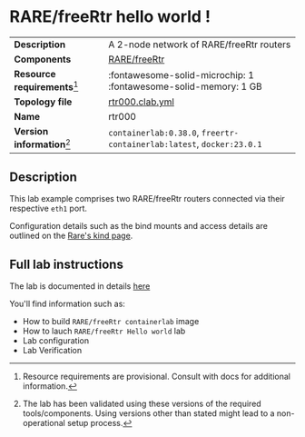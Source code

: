# RARE/freeRtr hello world !

|                               |                                                                      |
| ----------------------------- | -------------------------------------------------------------------- |
| **Description**               | A 2-node network of RARE/freeRtr routers                            |
| **Components**                | [RARE/freeRtr](http://docs.freertr.org)             |
| **Resource requirements**[^1] | :fontawesome-solid-microchip: 1 <br/>:fontawesome-solid-memory: 1 GB  |
| **Topology file**             | [rtr000.clab.yml][topofile]                                           |
| **Name**                      | rtr000                                                               |
| **Version information**[^2]   | `containerlab:0.38.0`, `freertr-containerlab:latest`, `docker:23.0.1`  |

## Description

This lab example comprises two RARE/freeRtr routers connected via their respective `eth1` port.

Configuration details such as the bind mounts and access details are outlined on the [Rare's kind page](../manual/kinds/rare-freertr.md).

[topofile]: https://github.com/srl-labs/containerlab/tree/main/lab-examples/rtr/000/rtr000.clab.yml

## Full lab instructions

The lab is documented in details [here](https://github.com/rare-freertr/freeRtr-containerlab/blob/main/README.md)

You'll find information such as:

* How to build `RARE/freeRtr containerlab` image
* How to lauch `RARE/freeRtr Hello world` lab
* Lab configuration
* Lab Verification

[^1]: Resource requirements are provisional. Consult with docs for additional information.
[^2]: The lab has been validated using these versions of the required tools/components. Using versions other than stated might lead to a non-operational setup process.
